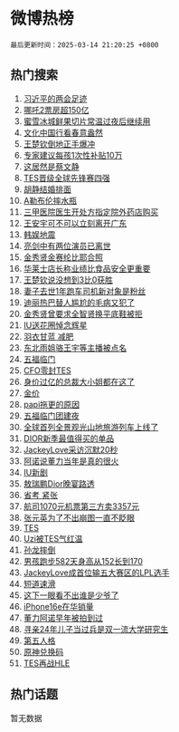 # 微博热榜

`最后更新时间：2025-03-14 21:20:25 +0800`

## 热门搜索

1. [习近平的两会足迹](https://m.weibo.cn/search?containerid=100103type%3D1%26t%3D10%26q%3D%23%E4%B9%A0%E8%BF%91%E5%B9%B3%E7%9A%84%E4%B8%A4%E4%BC%9A%E8%B6%B3%E8%BF%B9%23&stream_entry_id=51&isnewpage=1&extparam=seat%3D1%26cate%3D10103%26pos%3D0%26filter_type%3Drealtimehot%26stream_entry_id%3D51%26c_type%3D51%26q%3D%2523%25E4%25B9%25A0%25E8%25BF%2591%25E5%25B9%25B3%25E7%259A%2584%25E4%25B8%25A4%25E4%25BC%259A%25E8%25B6%25B3%25E8%25BF%25B9%2523%26dgr%3D0%26display_time%3D1741958424%26pre_seqid%3D174195842396703082463152)
1. [哪吒2票房超150亿](https://m.weibo.cn/search?containerid=100103type%3D1%26t%3D10%26q%3D%23%E5%93%AA%E5%90%922%E7%A5%A8%E6%88%BF%E8%B6%85150%E4%BA%BF%23&stream_entry_id=31&isnewpage=1&extparam=seat%3D1%26lcate%3D5001%26dgr%3D0%26c_type%3D31%26cate%3D5001%26q%3D%2523%25E5%2593%25AA%25E5%2590%25922%25E7%25A5%25A8%25E6%2588%25BF%25E8%25B6%2585150%25E4%25BA%25BF%2523%26pos%3D0%26band_rank%3D1%26stream_entry_id%3D31%26flag%3D1%26filter_type%3Drealtimehot%26realpos%3D1%26display_time%3D1741958424%26pre_seqid%3D174195842396703082463152)
1. [蜜雪冰城鲜果切片常温过夜后继续用](https://m.weibo.cn/search?containerid=100103type%3D1%26t%3D10%26q%3D%23%E8%9C%9C%E9%9B%AA%E5%86%B0%E5%9F%8E%E9%B2%9C%E6%9E%9C%E5%88%87%E7%89%87%E5%B8%B8%E6%B8%A9%E8%BF%87%E5%A4%9C%E5%90%8E%E7%BB%A7%E7%BB%AD%E7%94%A8%23&stream_entry_id=31&isnewpage=1&extparam=seat%3D1%26lcate%3D5001%26dgr%3D0%26c_type%3D31%26cate%3D5001%26q%3D%2523%25E8%259C%259C%25E9%259B%25AA%25E5%2586%25B0%25E5%259F%258E%25E9%25B2%259C%25E6%259E%259C%25E5%2588%2587%25E7%2589%2587%25E5%25B8%25B8%25E6%25B8%25A9%25E8%25BF%2587%25E5%25A4%259C%25E5%2590%258E%25E7%25BB%25A7%25E7%25BB%25AD%25E7%2594%25A8%2523%26pos%3D1%26band_rank%3D2%26stream_entry_id%3D31%26flag%3D2%26filter_type%3Drealtimehot%26realpos%3D2%26display_time%3D1741958424%26pre_seqid%3D174195842396703082463152)
1. [文化中国行看春意盎然](https://m.weibo.cn/search?containerid=100103type%3D1%26t%3D10%26q%3D%23%E6%96%87%E5%8C%96%E4%B8%AD%E5%9B%BD%E8%A1%8C%E7%9C%8B%E6%98%A5%E6%84%8F%E7%9B%8E%E7%84%B6%23&stream_entry_id=31&isnewpage=1&extparam=seat%3D1%26lcate%3D5001%26dgr%3D0%26c_type%3D31%26cate%3D5001%26q%3D%2523%25E6%2596%2587%25E5%258C%2596%25E4%25B8%25AD%25E5%259B%25BD%25E8%25A1%258C%25E7%259C%258B%25E6%2598%25A5%25E6%2584%258F%25E7%259B%258E%25E7%2584%25B6%2523%26pos%3D2%26band_rank%3D3%26stream_entry_id%3D31%26flag%3D0%26filter_type%3Drealtimehot%26realpos%3D3%26display_time%3D1741958424%26pre_seqid%3D174195842396703082463152)
1. [王楚钦倒地正手爆冲](https://m.weibo.cn/search?containerid=100103type%3D1%26t%3D10%26q%3D%23%E7%8E%8B%E6%A5%9A%E9%92%A6%E5%80%92%E5%9C%B0%E6%AD%A3%E6%89%8B%E7%88%86%E5%86%B2%23&stream_entry_id=31&isnewpage=1&extparam=seat%3D1%26lcate%3D5001%26dgr%3D0%26c_type%3D31%26cate%3D5001%26q%3D%2523%25E7%258E%258B%25E6%25A5%259A%25E9%2592%25A6%25E5%2580%2592%25E5%259C%25B0%25E6%25AD%25A3%25E6%2589%258B%25E7%2588%2586%25E5%2586%25B2%2523%26pos%3D3%26band_rank%3D4%26stream_entry_id%3D31%26flag%3D1%26filter_type%3Drealtimehot%26realpos%3D4%26display_time%3D1741958424%26pre_seqid%3D174195842396703082463152)
1. [专家建议每孩1次性补贴10万](https://m.weibo.cn/search?containerid=100103type%3D1%26t%3D10%26q%3D%23%E4%B8%93%E5%AE%B6%E5%BB%BA%E8%AE%AE%E6%AF%8F%E5%AD%A91%E6%AC%A1%E6%80%A7%E8%A1%A5%E8%B4%B410%E4%B8%87%23&stream_entry_id=31&isnewpage=1&extparam=seat%3D1%26lcate%3D5001%26dgr%3D0%26c_type%3D31%26cate%3D5001%26q%3D%2523%25E4%25B8%2593%25E5%25AE%25B6%25E5%25BB%25BA%25E8%25AE%25AE%25E6%25AF%258F%25E5%25AD%25A91%25E6%25AC%25A1%25E6%2580%25A7%25E8%25A1%25A5%25E8%25B4%25B410%25E4%25B8%2587%2523%26pos%3D4%26band_rank%3D5%26stream_entry_id%3D31%26flag%3D0%26filter_type%3Drealtimehot%26realpos%3D5%26display_time%3D1741958424%26pre_seqid%3D174195842396703082463152)
1. [这居然是蔡文静](https://m.weibo.cn/search?containerid=100103type%3D1%26t%3D10%26q%3D%E8%BF%99%E5%B1%85%E7%84%B6%E6%98%AF%E8%94%A1%E6%96%87%E9%9D%99&stream_entry_id=31&isnewpage=1&extparam=seat%3D1%26lcate%3D5001%26dgr%3D0%26c_type%3D31%26cate%3D5001%26q%3D%25E8%25BF%2599%25E5%25B1%2585%25E7%2584%25B6%25E6%2598%25AF%25E8%2594%25A1%25E6%2596%2587%25E9%259D%2599%26pos%3D5%26band_rank%3D6%26stream_entry_id%3D31%26flag%3D1%26filter_type%3Drealtimehot%26realpos%3D6%26display_time%3D1741958424%26pre_seqid%3D174195842396703082463152)
1. [TES晋级全球先锋赛四强](https://m.weibo.cn/search?containerid=100103type%3D1%26t%3D10%26q%3D%23TES%E6%99%8B%E7%BA%A7%E5%85%A8%E7%90%83%E5%85%88%E9%94%8B%E8%B5%9B%E5%9B%9B%E5%BC%BA%23&stream_entry_id=31&isnewpage=1&extparam=seat%3D1%26lcate%3D5001%26dgr%3D0%26c_type%3D31%26cate%3D5001%26q%3D%2523TES%25E6%2599%258B%25E7%25BA%25A7%25E5%2585%25A8%25E7%2590%2583%25E5%2585%2588%25E9%2594%258B%25E8%25B5%259B%25E5%259B%259B%25E5%25BC%25BA%2523%26pos%3D6%26band_rank%3D7%26stream_entry_id%3D31%26flag%3D1%26filter_type%3Drealtimehot%26realpos%3D7%26display_time%3D1741958424%26pre_seqid%3D174195842396703082463152)
1. [胡静结婚排面](https://m.weibo.cn/search?containerid=100103type%3D1%26t%3D10%26q%3D%23%E8%83%A1%E9%9D%99%E7%BB%93%E5%A9%9A%E6%8E%92%E9%9D%A2%23&stream_entry_id=31&isnewpage=1&extparam=seat%3D1%26lcate%3D5001%26dgr%3D0%26c_type%3D31%26cate%3D5001%26q%3D%2523%25E8%2583%25A1%25E9%259D%2599%25E7%25BB%2593%25E5%25A9%259A%25E6%258E%2592%25E9%259D%25A2%2523%26pos%3D7%26band_rank%3D8%26stream_entry_id%3D31%26flag%3D1%26filter_type%3Drealtimehot%26realpos%3D8%26display_time%3D1741958424%26pre_seqid%3D174195842396703082463152)
1. [A勒布伦摔水瓶](https://m.weibo.cn/search?containerid=100103type%3D1%26t%3D10%26q%3D%23A%E5%8B%92%E5%B8%83%E4%BC%A6%E6%91%94%E6%B0%B4%E7%93%B6%23&stream_entry_id=31&isnewpage=1&extparam=seat%3D1%26lcate%3D5001%26dgr%3D0%26c_type%3D31%26cate%3D5001%26q%3D%2523A%25E5%258B%2592%25E5%25B8%2583%25E4%25BC%25A6%25E6%2591%2594%25E6%25B0%25B4%25E7%2593%25B6%2523%26pos%3D8%26band_rank%3D9%26stream_entry_id%3D31%26flag%3D1%26filter_type%3Drealtimehot%26realpos%3D9%26display_time%3D1741958424%26pre_seqid%3D174195842396703082463152)
1. [三甲医院医生开处方指定院外药店购买](https://m.weibo.cn/search?containerid=100103type%3D1%26t%3D10%26q%3D%23%E4%B8%89%E7%94%B2%E5%8C%BB%E9%99%A2%E5%8C%BB%E7%94%9F%E5%BC%80%E5%A4%84%E6%96%B9%E6%8C%87%E5%AE%9A%E9%99%A2%E5%A4%96%E8%8D%AF%E5%BA%97%E8%B4%AD%E4%B9%B0%23&stream_entry_id=31&isnewpage=1&extparam=seat%3D1%26lcate%3D5001%26dgr%3D0%26c_type%3D31%26cate%3D5001%26q%3D%2523%25E4%25B8%2589%25E7%2594%25B2%25E5%258C%25BB%25E9%2599%25A2%25E5%258C%25BB%25E7%2594%259F%25E5%25BC%2580%25E5%25A4%2584%25E6%2596%25B9%25E6%258C%2587%25E5%25AE%259A%25E9%2599%25A2%25E5%25A4%2596%25E8%258D%25AF%25E5%25BA%2597%25E8%25B4%25AD%25E4%25B9%25B0%2523%26pos%3D9%26band_rank%3D10%26stream_entry_id%3D31%26flag%3D1%26filter_type%3Drealtimehot%26realpos%3D10%26display_time%3D1741958424%26pre_seqid%3D174195842396703082463152)
1. [王安宇可不可以立刻离开广东](https://m.weibo.cn/search?containerid=100103type%3D1%26t%3D10%26q%3D%E7%8E%8B%E5%AE%89%E5%AE%87%E5%8F%AF%E4%B8%8D%E5%8F%AF%E4%BB%A5%E7%AB%8B%E5%88%BB%E7%A6%BB%E5%BC%80%E5%B9%BF%E4%B8%9C&stream_entry_id=31&isnewpage=1&extparam=seat%3D1%26lcate%3D5001%26dgr%3D0%26c_type%3D31%26cate%3D5001%26q%3D%25E7%258E%258B%25E5%25AE%2589%25E5%25AE%2587%25E5%258F%25AF%25E4%25B8%258D%25E5%258F%25AF%25E4%25BB%25A5%25E7%25AB%258B%25E5%2588%25BB%25E7%25A6%25BB%25E5%25BC%2580%25E5%25B9%25BF%25E4%25B8%259C%26pos%3D10%26band_rank%3D11%26stream_entry_id%3D31%26flag%3D2%26filter_type%3Drealtimehot%26realpos%3D11%26display_time%3D1741958424%26pre_seqid%3D174195842396703082463152)
1. [韩娱地震](https://m.weibo.cn/search?containerid=100103type%3D1%26t%3D10%26q%3D%E9%9F%A9%E5%A8%B1%E5%9C%B0%E9%9C%87&stream_entry_id=31&isnewpage=1&extparam=seat%3D1%26lcate%3D5001%26dgr%3D0%26c_type%3D31%26cate%3D5001%26q%3D%25E9%259F%25A9%25E5%25A8%25B1%25E5%259C%25B0%25E9%259C%2587%26pos%3D11%26band_rank%3D12%26stream_entry_id%3D31%26flag%3D2%26filter_type%3Drealtimehot%26realpos%3D12%26display_time%3D1741958424%26pre_seqid%3D174195842396703082463152)
1. [亮剑中有两位演员已离世](https://m.weibo.cn/search?containerid=100103type%3D1%26t%3D10%26q%3D%23%E4%BA%AE%E5%89%91%E4%B8%AD%E6%9C%89%E4%B8%A4%E4%BD%8D%E6%BC%94%E5%91%98%E5%B7%B2%E7%A6%BB%E4%B8%96%23&stream_entry_id=31&isnewpage=1&extparam=seat%3D1%26lcate%3D5001%26dgr%3D0%26c_type%3D31%26cate%3D5001%26q%3D%2523%25E4%25BA%25AE%25E5%2589%2591%25E4%25B8%25AD%25E6%259C%2589%25E4%25B8%25A4%25E4%25BD%258D%25E6%25BC%2594%25E5%2591%2598%25E5%25B7%25B2%25E7%25A6%25BB%25E4%25B8%2596%2523%26pos%3D12%26band_rank%3D13%26stream_entry_id%3D31%26flag%3D0%26filter_type%3Drealtimehot%26realpos%3D13%26display_time%3D1741958424%26pre_seqid%3D174195842396703082463152)
1. [金秀贤金赛纶比耶合照](https://m.weibo.cn/search?containerid=100103type%3D1%26t%3D10%26q%3D%23%E9%87%91%E7%A7%80%E8%B4%A4%E9%87%91%E8%B5%9B%E7%BA%B6%E6%AF%94%E8%80%B6%E5%90%88%E7%85%A7%23&stream_entry_id=31&isnewpage=1&extparam=seat%3D1%26lcate%3D5001%26dgr%3D0%26c_type%3D31%26cate%3D5001%26q%3D%2523%25E9%2587%2591%25E7%25A7%2580%25E8%25B4%25A4%25E9%2587%2591%25E8%25B5%259B%25E7%25BA%25B6%25E6%25AF%2594%25E8%2580%25B6%25E5%2590%2588%25E7%2585%25A7%2523%26pos%3D13%26band_rank%3D14%26stream_entry_id%3D31%26flag%3D1%26filter_type%3Drealtimehot%26realpos%3D14%26display_time%3D1741958424%26pre_seqid%3D174195842396703082463152)
1. [华莱士店长称业绩比食品安全更重要](https://m.weibo.cn/search?containerid=100103type%3D1%26t%3D10%26q%3D%23%E5%8D%8E%E8%8E%B1%E5%A3%AB%E5%BA%97%E9%95%BF%E7%A7%B0%E4%B8%9A%E7%BB%A9%E6%AF%94%E9%A3%9F%E5%93%81%E5%AE%89%E5%85%A8%E6%9B%B4%E9%87%8D%E8%A6%81%23&stream_entry_id=31&isnewpage=1&extparam=seat%3D1%26lcate%3D5001%26dgr%3D0%26c_type%3D31%26cate%3D5001%26q%3D%2523%25E5%258D%258E%25E8%258E%25B1%25E5%25A3%25AB%25E5%25BA%2597%25E9%2595%25BF%25E7%25A7%25B0%25E4%25B8%259A%25E7%25BB%25A9%25E6%25AF%2594%25E9%25A3%259F%25E5%2593%2581%25E5%25AE%2589%25E5%2585%25A8%25E6%259B%25B4%25E9%2587%258D%25E8%25A6%2581%2523%26pos%3D14%26band_rank%3D15%26stream_entry_id%3D31%26flag%3D1%26filter_type%3Drealtimehot%26realpos%3D15%26display_time%3D1741958424%26pre_seqid%3D174195842396703082463152)
1. [王楚钦说没想到3比0获胜](https://m.weibo.cn/search?containerid=100103type%3D1%26t%3D10%26q%3D%23%E7%8E%8B%E6%A5%9A%E9%92%A6%E8%AF%B4%E6%B2%A1%E6%83%B3%E5%88%B03%E6%AF%940%E8%8E%B7%E8%83%9C%23&stream_entry_id=31&isnewpage=1&extparam=seat%3D1%26lcate%3D5001%26dgr%3D0%26c_type%3D31%26cate%3D5001%26q%3D%2523%25E7%258E%258B%25E6%25A5%259A%25E9%2592%25A6%25E8%25AF%25B4%25E6%25B2%25A1%25E6%2583%25B3%25E5%2588%25B03%25E6%25AF%25940%25E8%258E%25B7%25E8%2583%259C%2523%26pos%3D15%26band_rank%3D16%26stream_entry_id%3D31%26flag%3D1%26filter_type%3Drealtimehot%26realpos%3D16%26display_time%3D1741958424%26pre_seqid%3D174195842396703082463152)
1. [妻子去世1年跑车司机新对象是粉丝](https://m.weibo.cn/search?containerid=100103type%3D1%26t%3D10%26q%3D%23%E5%A6%BB%E5%AD%90%E5%8E%BB%E4%B8%961%E5%B9%B4%E8%B7%91%E8%BD%A6%E5%8F%B8%E6%9C%BA%E6%96%B0%E5%AF%B9%E8%B1%A1%E6%98%AF%E7%B2%89%E4%B8%9D%23&stream_entry_id=31&isnewpage=1&extparam=seat%3D1%26lcate%3D5001%26dgr%3D0%26c_type%3D31%26cate%3D5001%26q%3D%2523%25E5%25A6%25BB%25E5%25AD%2590%25E5%258E%25BB%25E4%25B8%25961%25E5%25B9%25B4%25E8%25B7%2591%25E8%25BD%25A6%25E5%258F%25B8%25E6%259C%25BA%25E6%2596%25B0%25E5%25AF%25B9%25E8%25B1%25A1%25E6%2598%25AF%25E7%25B2%2589%25E4%25B8%259D%2523%26pos%3D16%26band_rank%3D17%26stream_entry_id%3D31%26flag%3D1%26filter_type%3Drealtimehot%26realpos%3D17%26display_time%3D1741958424%26pre_seqid%3D174195842396703082463152)
1. [迪丽热巴替人尴尬的毛病又犯了](https://m.weibo.cn/search?containerid=100103type%3D1%26t%3D10%26q%3D%E8%BF%AA%E4%B8%BD%E7%83%AD%E5%B7%B4%E6%9B%BF%E4%BA%BA%E5%B0%B4%E5%B0%AC%E7%9A%84%E6%AF%9B%E7%97%85%E5%8F%88%E7%8A%AF%E4%BA%86&stream_entry_id=31&isnewpage=1&extparam=seat%3D1%26lcate%3D5001%26dgr%3D0%26c_type%3D31%26cate%3D5001%26q%3D%25E8%25BF%25AA%25E4%25B8%25BD%25E7%2583%25AD%25E5%25B7%25B4%25E6%259B%25BF%25E4%25BA%25BA%25E5%25B0%25B4%25E5%25B0%25AC%25E7%259A%2584%25E6%25AF%259B%25E7%2597%2585%25E5%258F%2588%25E7%258A%25AF%25E4%25BA%2586%26pos%3D17%26band_rank%3D18%26stream_entry_id%3D31%26flag%3D0%26filter_type%3Drealtimehot%26realpos%3D18%26display_time%3D1741958424%26pre_seqid%3D174195842396703082463152)
1. [金秀贤曾要求全智贤换平底鞋被拒](https://m.weibo.cn/search?containerid=100103type%3D1%26t%3D10%26q%3D%23%E9%87%91%E7%A7%80%E8%B4%A4%E6%9B%BE%E8%A6%81%E6%B1%82%E5%85%A8%E6%99%BA%E8%B4%A4%E6%8D%A2%E5%B9%B3%E5%BA%95%E9%9E%8B%E8%A2%AB%E6%8B%92%23&stream_entry_id=31&isnewpage=1&extparam=seat%3D1%26lcate%3D5001%26dgr%3D0%26c_type%3D31%26cate%3D5001%26q%3D%2523%25E9%2587%2591%25E7%25A7%2580%25E8%25B4%25A4%25E6%259B%25BE%25E8%25A6%2581%25E6%25B1%2582%25E5%2585%25A8%25E6%2599%25BA%25E8%25B4%25A4%25E6%258D%25A2%25E5%25B9%25B3%25E5%25BA%2595%25E9%259E%258B%25E8%25A2%25AB%25E6%258B%2592%2523%26pos%3D18%26band_rank%3D19%26stream_entry_id%3D31%26flag%3D2%26filter_type%3Drealtimehot%26realpos%3D19%26display_time%3D1741958424%26pre_seqid%3D174195842396703082463152)
1. [IU送花圈悼念辉星](https://m.weibo.cn/search?containerid=100103type%3D1%26t%3D10%26q%3D%23IU%E9%80%81%E8%8A%B1%E5%9C%88%E6%82%BC%E5%BF%B5%E8%BE%89%E6%98%9F%23&stream_entry_id=31&isnewpage=1&extparam=seat%3D1%26lcate%3D5001%26dgr%3D0%26c_type%3D31%26cate%3D5001%26q%3D%2523IU%25E9%2580%2581%25E8%258A%25B1%25E5%259C%2588%25E6%2582%25BC%25E5%25BF%25B5%25E8%25BE%2589%25E6%2598%259F%2523%26pos%3D19%26band_rank%3D20%26stream_entry_id%3D31%26flag%3D1%26filter_type%3Drealtimehot%26realpos%3D20%26display_time%3D1741958424%26pre_seqid%3D174195842396703082463152)
1. [羽衣甘蓝 减肥](https://m.weibo.cn/search?containerid=100103type%3D1%26t%3D10%26q%3D%E7%BE%BD%E8%A1%A3%E7%94%98%E8%93%9D+%E5%87%8F%E8%82%A5&stream_entry_id=31&isnewpage=1&extparam=seat%3D1%26lcate%3D5001%26dgr%3D0%26c_type%3D31%26cate%3D5001%26q%3D%25E7%25BE%25BD%25E8%25A1%25A3%25E7%2594%2598%25E8%2593%259D%2520%25E5%2587%258F%25E8%2582%25A5%26pos%3D20%26band_rank%3D21%26stream_entry_id%3D31%26flag%3D0%26filter_type%3Drealtimehot%26realpos%3D21%26display_time%3D1741958424%26pre_seqid%3D174195842396703082463152)
1. [东北雨姐骆王宇等主播被点名](https://m.weibo.cn/search?containerid=100103type%3D1%26t%3D10%26q%3D%23%E4%B8%9C%E5%8C%97%E9%9B%A8%E5%A7%90%E9%AA%86%E7%8E%8B%E5%AE%87%E7%AD%89%E4%B8%BB%E6%92%AD%E8%A2%AB%E7%82%B9%E5%90%8D%23&stream_entry_id=31&isnewpage=1&extparam=seat%3D1%26lcate%3D5001%26dgr%3D0%26c_type%3D31%26cate%3D5001%26q%3D%2523%25E4%25B8%259C%25E5%258C%2597%25E9%259B%25A8%25E5%25A7%2590%25E9%25AA%2586%25E7%258E%258B%25E5%25AE%2587%25E7%25AD%2589%25E4%25B8%25BB%25E6%2592%25AD%25E8%25A2%25AB%25E7%2582%25B9%25E5%2590%258D%2523%26pos%3D21%26band_rank%3D22%26stream_entry_id%3D31%26flag%3D0%26filter_type%3Drealtimehot%26realpos%3D22%26display_time%3D1741958424%26pre_seqid%3D174195842396703082463152)
1. [五福临门](https://m.weibo.cn/search?containerid=100103type%3D1%26t%3D10%26q%3D%E4%BA%94%E7%A6%8F%E4%B8%B4%E9%97%A8&stream_entry_id=31&isnewpage=1&extparam=seat%3D1%26lcate%3D5001%26dgr%3D0%26c_type%3D31%26cate%3D5001%26q%3D%25E4%25BA%2594%25E7%25A6%258F%25E4%25B8%25B4%25E9%2597%25A8%26pos%3D22%26band_rank%3D23%26stream_entry_id%3D31%26flag%3D0%26filter_type%3Drealtimehot%26realpos%3D23%26display_time%3D1741958424%26pre_seqid%3D174195842396703082463152)
1. [CFO零封TES](https://m.weibo.cn/search?containerid=100103type%3D1%26t%3D10%26q%3D%23CFO%E9%9B%B6%E5%B0%81TES%23&stream_entry_id=31&isnewpage=1&extparam=seat%3D1%26lcate%3D5001%26dgr%3D0%26c_type%3D31%26cate%3D5001%26q%3D%2523CFO%25E9%259B%25B6%25E5%25B0%2581TES%2523%26pos%3D23%26band_rank%3D24%26stream_entry_id%3D31%26flag%3D0%26filter_type%3Drealtimehot%26realpos%3D24%26display_time%3D1741958424%26pre_seqid%3D174195842396703082463152)
1. [身价过亿的总裁大小姐都在这了](https://m.weibo.cn/search?containerid=100103type%3D1%26t%3D10%26q%3D%E8%BA%AB%E4%BB%B7%E8%BF%87%E4%BA%BF%E7%9A%84%E6%80%BB%E8%A3%81%E5%A4%A7%E5%B0%8F%E5%A7%90%E9%83%BD%E5%9C%A8%E8%BF%99%E4%BA%86&stream_entry_id=31&isnewpage=1&extparam=seat%3D1%26lcate%3D5001%26dgr%3D0%26c_type%3D31%26cate%3D5001%26q%3D%25E8%25BA%25AB%25E4%25BB%25B7%25E8%25BF%2587%25E4%25BA%25BF%25E7%259A%2584%25E6%2580%25BB%25E8%25A3%2581%25E5%25A4%25A7%25E5%25B0%258F%25E5%25A7%2590%25E9%2583%25BD%25E5%259C%25A8%25E8%25BF%2599%25E4%25BA%2586%26pos%3D24%26band_rank%3D25%26stream_entry_id%3D31%26flag%3D1%26filter_type%3Drealtimehot%26realpos%3D25%26display_time%3D1741958424%26pre_seqid%3D174195842396703082463152)
1. [金价](https://m.weibo.cn/search?containerid=100103type%3D1%26t%3D10%26q%3D%E9%87%91%E4%BB%B7&stream_entry_id=31&isnewpage=1&extparam=seat%3D1%26lcate%3D5001%26dgr%3D0%26c_type%3D31%26cate%3D5001%26q%3D%25E9%2587%2591%25E4%25BB%25B7%26pos%3D25%26band_rank%3D26%26stream_entry_id%3D31%26flag%3D1%26filter_type%3Drealtimehot%26realpos%3D26%26display_time%3D1741958424%26pre_seqid%3D174195842396703082463152)
1. [papi拖更的原因](https://m.weibo.cn/search?containerid=100103type%3D1%26t%3D10%26q%3Dpapi%E6%8B%96%E6%9B%B4%E7%9A%84%E5%8E%9F%E5%9B%A0&stream_entry_id=31&isnewpage=1&extparam=seat%3D1%26lcate%3D5001%26dgr%3D0%26c_type%3D31%26cate%3D5001%26q%3Dpapi%25E6%258B%2596%25E6%259B%25B4%25E7%259A%2584%25E5%258E%259F%25E5%259B%25A0%26pos%3D26%26band_rank%3D27%26stream_entry_id%3D31%26flag%3D0%26filter_type%3Drealtimehot%26realpos%3D27%26display_time%3D1741958424%26pre_seqid%3D174195842396703082463152)
1. [五福临门团建夜](https://m.weibo.cn/search?containerid=100103type%3D1%26t%3D10%26q%3D%E4%BA%94%E7%A6%8F%E4%B8%B4%E9%97%A8%E5%9B%A2%E5%BB%BA%E5%A4%9C&stream_entry_id=31&isnewpage=1&extparam=seat%3D1%26lcate%3D5001%26dgr%3D0%26c_type%3D31%26cate%3D5001%26q%3D%25E4%25BA%2594%25E7%25A6%258F%25E4%25B8%25B4%25E9%2597%25A8%25E5%259B%25A2%25E5%25BB%25BA%25E5%25A4%259C%26pos%3D27%26band_rank%3D28%26stream_entry_id%3D31%26flag%3D1%26filter_type%3Drealtimehot%26realpos%3D28%26display_time%3D1741958424%26pre_seqid%3D174195842396703082463152)
1. [全球首列全景观光山地旅游列车上线了](https://m.weibo.cn/search?containerid=100103type%3D1%26t%3D10%26q%3D%23%E5%85%A8%E7%90%83%E9%A6%96%E5%88%97%E5%85%A8%E6%99%AF%E8%A7%82%E5%85%89%E5%B1%B1%E5%9C%B0%E6%97%85%E6%B8%B8%E5%88%97%E8%BD%A6%E4%B8%8A%E7%BA%BF%E4%BA%86%23&stream_entry_id=31&isnewpage=1&extparam=seat%3D1%26lcate%3D5001%26dgr%3D0%26c_type%3D31%26cate%3D5001%26q%3D%2523%25E5%2585%25A8%25E7%2590%2583%25E9%25A6%2596%25E5%2588%2597%25E5%2585%25A8%25E6%2599%25AF%25E8%25A7%2582%25E5%2585%2589%25E5%25B1%25B1%25E5%259C%25B0%25E6%2597%2585%25E6%25B8%25B8%25E5%2588%2597%25E8%25BD%25A6%25E4%25B8%258A%25E7%25BA%25BF%25E4%25BA%2586%2523%26pos%3D28%26band_rank%3D29%26stream_entry_id%3D31%26flag%3D1%26filter_type%3Drealtimehot%26realpos%3D29%26display_time%3D1741958424%26pre_seqid%3D174195842396703082463152)
1. [DIOR新季最值得买的单品](https://m.weibo.cn/search?containerid=100103type%3D1%26t%3D10%26q%3D%23DIOR%E6%96%B0%E5%AD%A3%E6%9C%80%E5%80%BC%E5%BE%97%E4%B9%B0%E7%9A%84%E5%8D%95%E5%93%81%23&stream_entry_id=31&isnewpage=1&extparam=seat%3D1%26lcate%3D5001%26dgr%3D0%26realpos%3D30%26adid%3D278847%26cate%3D5001%26q%3D%2523DIOR%25E6%2596%25B0%25E5%25AD%25A3%25E6%259C%2580%25E5%2580%25BC%25E5%25BE%2597%25E4%25B9%25B0%25E7%259A%2584%25E5%258D%2595%25E5%2593%2581%2523%26pos%3D29%26stream_entry_id%3D31%26band_rank%3D30%26flag%3D1%26filter_type%3Drealtimehot%26c_type%3D31%26display_time%3D1741958424%26pre_seqid%3D174195842396703082463152)
1. [JackeyLove采访沉默20秒](https://m.weibo.cn/search?containerid=100103type%3D1%26t%3D10%26q%3D%23JackeyLove%E9%87%87%E8%AE%BF%E6%B2%89%E9%BB%9820%E7%A7%92%23&stream_entry_id=31&isnewpage=1&extparam=seat%3D1%26lcate%3D5001%26dgr%3D0%26c_type%3D31%26cate%3D5001%26q%3D%2523JackeyLove%25E9%2587%2587%25E8%25AE%25BF%25E6%25B2%2589%25E9%25BB%259820%25E7%25A7%2592%2523%26pos%3D30%26band_rank%3D31%26stream_entry_id%3D31%26flag%3D1%26filter_type%3Drealtimehot%26realpos%3D31%26display_time%3D1741958424%26pre_seqid%3D174195842396703082463152)
1. [阿诺说董力当年是真的很火](https://m.weibo.cn/search?containerid=100103type%3D1%26t%3D10%26q%3D%23%E9%98%BF%E8%AF%BA%E8%AF%B4%E8%91%A3%E5%8A%9B%E5%BD%93%E5%B9%B4%E6%98%AF%E7%9C%9F%E7%9A%84%E5%BE%88%E7%81%AB%23&stream_entry_id=31&isnewpage=1&extparam=seat%3D1%26lcate%3D5001%26dgr%3D0%26c_type%3D31%26cate%3D5001%26q%3D%2523%25E9%2598%25BF%25E8%25AF%25BA%25E8%25AF%25B4%25E8%2591%25A3%25E5%258A%259B%25E5%25BD%2593%25E5%25B9%25B4%25E6%2598%25AF%25E7%259C%259F%25E7%259A%2584%25E5%25BE%2588%25E7%2581%25AB%2523%26pos%3D31%26band_rank%3D32%26stream_entry_id%3D31%26flag%3D0%26filter_type%3Drealtimehot%26realpos%3D32%26display_time%3D1741958424%26pre_seqid%3D174195842396703082463152)
1. [IU新剧](https://m.weibo.cn/search?containerid=100103type%3D1%26t%3D10%26q%3DIU%E6%96%B0%E5%89%A7&stream_entry_id=31&isnewpage=1&extparam=seat%3D1%26lcate%3D5001%26dgr%3D0%26c_type%3D31%26cate%3D5001%26q%3DIU%25E6%2596%25B0%25E5%2589%25A7%26pos%3D32%26band_rank%3D33%26stream_entry_id%3D31%26flag%3D1%26filter_type%3Drealtimehot%26realpos%3D33%26display_time%3D1741958424%26pre_seqid%3D174195842396703082463152)
1. [敖瑞鹏Dior晚宴路透](https://m.weibo.cn/search?containerid=100103type%3D1%26t%3D10%26q%3D%23%E6%95%96%E7%91%9E%E9%B9%8FDior%E6%99%9A%E5%AE%B4%E8%B7%AF%E9%80%8F%23&stream_entry_id=31&isnewpage=1&extparam=seat%3D1%26lcate%3D5001%26dgr%3D0%26c_type%3D31%26cate%3D5001%26q%3D%2523%25E6%2595%2596%25E7%2591%259E%25E9%25B9%258FDior%25E6%2599%259A%25E5%25AE%25B4%25E8%25B7%25AF%25E9%2580%258F%2523%26pos%3D33%26band_rank%3D34%26stream_entry_id%3D31%26flag%3D1%26filter_type%3Drealtimehot%26realpos%3D34%26display_time%3D1741958424%26pre_seqid%3D174195842396703082463152)
1. [省考 紧张](https://m.weibo.cn/search?containerid=100103type%3D1%26t%3D10%26q%3D%E7%9C%81%E8%80%83+%E7%B4%A7%E5%BC%A0&stream_entry_id=31&isnewpage=1&extparam=seat%3D1%26lcate%3D5001%26dgr%3D0%26c_type%3D31%26cate%3D5001%26q%3D%25E7%259C%2581%25E8%2580%2583%2520%25E7%25B4%25A7%25E5%25BC%25A0%26pos%3D34%26band_rank%3D35%26stream_entry_id%3D31%26flag%3D1%26filter_type%3Drealtimehot%26realpos%3D35%26display_time%3D1741958424%26pre_seqid%3D174195842396703082463152)
1. [航司1070元机票第三方卖3357元](https://m.weibo.cn/search?containerid=100103type%3D1%26t%3D10%26q%3D%23%E8%88%AA%E5%8F%B81070%E5%85%83%E6%9C%BA%E7%A5%A8%E7%AC%AC%E4%B8%89%E6%96%B9%E5%8D%963357%E5%85%83%23&stream_entry_id=31&isnewpage=1&extparam=seat%3D1%26lcate%3D5001%26dgr%3D0%26c_type%3D31%26cate%3D5001%26q%3D%2523%25E8%2588%25AA%25E5%258F%25B81070%25E5%2585%2583%25E6%259C%25BA%25E7%25A5%25A8%25E7%25AC%25AC%25E4%25B8%2589%25E6%2596%25B9%25E5%258D%25963357%25E5%2585%2583%2523%26pos%3D35%26band_rank%3D36%26stream_entry_id%3D31%26flag%3D1%26filter_type%3Drealtimehot%26realpos%3D36%26display_time%3D1741958424%26pre_seqid%3D174195842396703082463152)
1. [张元英为了不出崩图一直不眨眼](https://m.weibo.cn/search?containerid=100103type%3D1%26t%3D10%26q%3D%23%E5%BC%A0%E5%85%83%E8%8B%B1%E4%B8%BA%E4%BA%86%E4%B8%8D%E5%87%BA%E5%B4%A9%E5%9B%BE%E4%B8%80%E7%9B%B4%E4%B8%8D%E7%9C%A8%E7%9C%BC%23&stream_entry_id=31&isnewpage=1&extparam=seat%3D1%26lcate%3D5001%26dgr%3D0%26c_type%3D31%26cate%3D5001%26q%3D%2523%25E5%25BC%25A0%25E5%2585%2583%25E8%258B%25B1%25E4%25B8%25BA%25E4%25BA%2586%25E4%25B8%258D%25E5%2587%25BA%25E5%25B4%25A9%25E5%259B%25BE%25E4%25B8%2580%25E7%259B%25B4%25E4%25B8%258D%25E7%259C%25A8%25E7%259C%25BC%2523%26pos%3D36%26band_rank%3D37%26stream_entry_id%3D31%26flag%3D0%26filter_type%3Drealtimehot%26realpos%3D37%26display_time%3D1741958424%26pre_seqid%3D174195842396703082463152)
1. [TES](https://m.weibo.cn/search?containerid=100103type%3D1%26t%3D10%26q%3DTES&stream_entry_id=31&isnewpage=1&extparam=seat%3D1%26lcate%3D5001%26dgr%3D0%26c_type%3D31%26cate%3D5001%26q%3DTES%26pos%3D37%26band_rank%3D38%26stream_entry_id%3D31%26flag%3D0%26filter_type%3Drealtimehot%26realpos%3D38%26display_time%3D1741958424%26pre_seqid%3D174195842396703082463152)
1. [Uzi被TES气红温](https://m.weibo.cn/search?containerid=100103type%3D1%26t%3D10%26q%3D%23Uzi%E8%A2%ABTES%E6%B0%94%E7%BA%A2%E6%B8%A9%23&stream_entry_id=31&isnewpage=1&extparam=seat%3D1%26lcate%3D5001%26dgr%3D0%26c_type%3D31%26cate%3D5001%26q%3D%2523Uzi%25E8%25A2%25ABTES%25E6%25B0%2594%25E7%25BA%25A2%25E6%25B8%25A9%2523%26pos%3D38%26band_rank%3D39%26stream_entry_id%3D31%26flag%3D1%26filter_type%3Drealtimehot%26realpos%3D39%26display_time%3D1741958424%26pre_seqid%3D174195842396703082463152)
1. [孙龙摔倒](https://m.weibo.cn/search?containerid=100103type%3D1%26t%3D10%26q%3D%E5%AD%99%E9%BE%99%E6%91%94%E5%80%92&stream_entry_id=31&isnewpage=1&extparam=seat%3D1%26lcate%3D5001%26dgr%3D0%26c_type%3D31%26cate%3D5001%26q%3D%25E5%25AD%2599%25E9%25BE%2599%25E6%2591%2594%25E5%2580%2592%26pos%3D39%26band_rank%3D40%26stream_entry_id%3D31%26flag%3D1%26filter_type%3Drealtimehot%26realpos%3D40%26display_time%3D1741958424%26pre_seqid%3D174195842396703082463152)
1. [男孩跑步582天身高从152长到170](https://m.weibo.cn/search?containerid=100103type%3D1%26t%3D10%26q%3D%23%E7%94%B7%E5%AD%A9%E8%B7%91%E6%AD%A5582%E5%A4%A9%E8%BA%AB%E9%AB%98%E4%BB%8E152%E9%95%BF%E5%88%B0170%23&stream_entry_id=31&isnewpage=1&extparam=seat%3D1%26lcate%3D5001%26dgr%3D0%26c_type%3D31%26cate%3D5001%26q%3D%2523%25E7%2594%25B7%25E5%25AD%25A9%25E8%25B7%2591%25E6%25AD%25A5582%25E5%25A4%25A9%25E8%25BA%25AB%25E9%25AB%2598%25E4%25BB%258E152%25E9%2595%25BF%25E5%2588%25B0170%2523%26pos%3D40%26band_rank%3D41%26stream_entry_id%3D31%26flag%3D1%26filter_type%3Drealtimehot%26realpos%3D41%26display_time%3D1741958424%26pre_seqid%3D174195842396703082463152)
1. [JackeyLove成首位输五大赛区的LPL选手](https://m.weibo.cn/search?containerid=100103type%3D1%26t%3D10%26q%3DJackeyLove%E6%88%90%E9%A6%96%E4%BD%8D%E8%BE%93%E4%BA%94%E5%A4%A7%E8%B5%9B%E5%8C%BA%E7%9A%84LPL%E9%80%89%E6%89%8B&stream_entry_id=31&isnewpage=1&extparam=seat%3D1%26lcate%3D5001%26dgr%3D0%26c_type%3D31%26cate%3D5001%26q%3DJackeyLove%25E6%2588%2590%25E9%25A6%2596%25E4%25BD%258D%25E8%25BE%2593%25E4%25BA%2594%25E5%25A4%25A7%25E8%25B5%259B%25E5%258C%25BA%25E7%259A%2584LPL%25E9%2580%2589%25E6%2589%258B%26pos%3D41%26band_rank%3D42%26stream_entry_id%3D31%26flag%3D1%26filter_type%3Drealtimehot%26realpos%3D42%26display_time%3D1741958424%26pre_seqid%3D174195842396703082463152)
1. [短道速滑](https://m.weibo.cn/search?containerid=100103type%3D1%26t%3D10%26q%3D%E7%9F%AD%E9%81%93%E9%80%9F%E6%BB%91&stream_entry_id=31&isnewpage=1&extparam=seat%3D1%26lcate%3D5001%26dgr%3D0%26c_type%3D31%26cate%3D5001%26q%3D%25E7%259F%25AD%25E9%2581%2593%25E9%2580%259F%25E6%25BB%2591%26pos%3D42%26band_rank%3D43%26stream_entry_id%3D31%26flag%3D1%26filter_type%3Drealtimehot%26realpos%3D43%26display_time%3D1741958424%26pre_seqid%3D174195842396703082463152)
1. [这下一眼看不出谁是少爷了](https://m.weibo.cn/search?containerid=100103type%3D1%26t%3D10%26q%3D%E8%BF%99%E4%B8%8B%E4%B8%80%E7%9C%BC%E7%9C%8B%E4%B8%8D%E5%87%BA%E8%B0%81%E6%98%AF%E5%B0%91%E7%88%B7%E4%BA%86&stream_entry_id=31&isnewpage=1&extparam=seat%3D1%26lcate%3D5001%26dgr%3D0%26c_type%3D31%26cate%3D5001%26q%3D%25E8%25BF%2599%25E4%25B8%258B%25E4%25B8%2580%25E7%259C%25BC%25E7%259C%258B%25E4%25B8%258D%25E5%2587%25BA%25E8%25B0%2581%25E6%2598%25AF%25E5%25B0%2591%25E7%2588%25B7%25E4%25BA%2586%26pos%3D43%26band_rank%3D44%26stream_entry_id%3D31%26flag%3D1%26filter_type%3Drealtimehot%26realpos%3D44%26display_time%3D1741958424%26pre_seqid%3D174195842396703082463152)
1. [iPhone16e在华销量](https://m.weibo.cn/search?containerid=100103type%3D1%26t%3D10%26q%3D%23iPhone16e%E5%9C%A8%E5%8D%8E%E9%94%80%E9%87%8F%23&stream_entry_id=31&isnewpage=1&extparam=seat%3D1%26lcate%3D5001%26dgr%3D0%26c_type%3D31%26cate%3D5001%26q%3D%2523iPhone16e%25E5%259C%25A8%25E5%258D%258E%25E9%2594%2580%25E9%2587%258F%2523%26pos%3D44%26band_rank%3D45%26stream_entry_id%3D31%26flag%3D1%26filter_type%3Drealtimehot%26realpos%3D45%26display_time%3D1741958424%26pre_seqid%3D174195842396703082463152)
1. [董力阿诺早年被拍到过](https://m.weibo.cn/search?containerid=100103type%3D1%26t%3D10%26q%3D%23%E8%91%A3%E5%8A%9B%E9%98%BF%E8%AF%BA%E6%97%A9%E5%B9%B4%E8%A2%AB%E6%8B%8D%E5%88%B0%E8%BF%87%23&stream_entry_id=31&isnewpage=1&extparam=seat%3D1%26lcate%3D5001%26dgr%3D0%26c_type%3D31%26cate%3D5001%26q%3D%2523%25E8%2591%25A3%25E5%258A%259B%25E9%2598%25BF%25E8%25AF%25BA%25E6%2597%25A9%25E5%25B9%25B4%25E8%25A2%25AB%25E6%258B%258D%25E5%2588%25B0%25E8%25BF%2587%2523%26pos%3D45%26band_rank%3D46%26stream_entry_id%3D31%26flag%3D1%26filter_type%3Drealtimehot%26realpos%3D46%26display_time%3D1741958424%26pre_seqid%3D174195842396703082463152)
1. [寻亲24年儿子当过兵是双一流大学研究生](https://m.weibo.cn/search?containerid=100103type%3D1%26t%3D10%26q%3D%23%E5%AF%BB%E4%BA%B224%E5%B9%B4%E5%84%BF%E5%AD%90%E5%BD%93%E8%BF%87%E5%85%B5%E6%98%AF%E5%8F%8C%E4%B8%80%E6%B5%81%E5%A4%A7%E5%AD%A6%E7%A0%94%E7%A9%B6%E7%94%9F%23&stream_entry_id=31&isnewpage=1&extparam=seat%3D1%26lcate%3D5001%26dgr%3D0%26c_type%3D31%26cate%3D5001%26q%3D%2523%25E5%25AF%25BB%25E4%25BA%25B224%25E5%25B9%25B4%25E5%2584%25BF%25E5%25AD%2590%25E5%25BD%2593%25E8%25BF%2587%25E5%2585%25B5%25E6%2598%25AF%25E5%258F%258C%25E4%25B8%2580%25E6%25B5%2581%25E5%25A4%25A7%25E5%25AD%25A6%25E7%25A0%2594%25E7%25A9%25B6%25E7%2594%259F%2523%26pos%3D46%26band_rank%3D47%26stream_entry_id%3D31%26flag%3D1%26filter_type%3Drealtimehot%26realpos%3D47%26display_time%3D1741958424%26pre_seqid%3D174195842396703082463152)
1. [第五人格](https://m.weibo.cn/search?containerid=100103type%3D1%26t%3D10%26q%3D%E7%AC%AC%E4%BA%94%E4%BA%BA%E6%A0%BC&stream_entry_id=31&isnewpage=1&extparam=seat%3D1%26lcate%3D5001%26dgr%3D0%26c_type%3D31%26cate%3D5001%26q%3D%25E7%25AC%25AC%25E4%25BA%2594%25E4%25BA%25BA%25E6%25A0%25BC%26pos%3D47%26band_rank%3D48%26stream_entry_id%3D31%26flag%3D0%26filter_type%3Drealtimehot%26realpos%3D48%26display_time%3D1741958424%26pre_seqid%3D174195842396703082463152)
1. [原神兑换码](https://m.weibo.cn/search?containerid=100103type%3D1%26t%3D10%26q%3D%E5%8E%9F%E7%A5%9E%E5%85%91%E6%8D%A2%E7%A0%81&stream_entry_id=31&isnewpage=1&extparam=seat%3D1%26lcate%3D5001%26dgr%3D0%26c_type%3D31%26cate%3D5001%26q%3D%25E5%258E%259F%25E7%25A5%259E%25E5%2585%2591%25E6%258D%25A2%25E7%25A0%2581%26pos%3D48%26band_rank%3D49%26stream_entry_id%3D31%26flag%3D1%26filter_type%3Drealtimehot%26realpos%3D49%26display_time%3D1741958424%26pre_seqid%3D174195842396703082463152)
1. [TES再战HLE](https://m.weibo.cn/search?containerid=100103type%3D1%26t%3D10%26q%3D%23TES%E5%86%8D%E6%88%98HLE%23&stream_entry_id=31&isnewpage=1&extparam=seat%3D1%26lcate%3D5001%26dgr%3D0%26c_type%3D31%26cate%3D5001%26q%3D%2523TES%25E5%2586%258D%25E6%2588%2598HLE%2523%26pos%3D49%26band_rank%3D50%26stream_entry_id%3D31%26flag%3D1%26filter_type%3Drealtimehot%26realpos%3D50%26display_time%3D1741958424%26pre_seqid%3D174195842396703082463152)

## 热门话题

暂无数据
